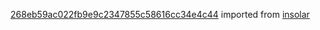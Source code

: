 [268eb59ac022fb9e9c2347855c58616cc34e4c44](https://github.com/insolar/insolar/commit/268eb59ac022fb9e9c2347855c58616cc34e4c44) imported from [insolar](https://github.com/insolar/insolar)
